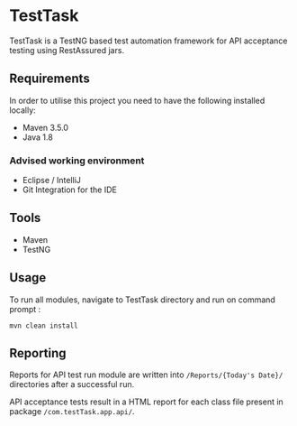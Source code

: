 # TestTask

TestTask is a TestNG based test automation framework for API acceptance testing using RestAssured jars.
 

## Requirements

In order to utilise this project you need to have the following installed locally:

- Maven 3.5.0
- Java 1.8

### Advised working environment

- Eclipse / IntelliJ
- Git Integration for the IDE

## Tools

- Maven
- TestNG

## Usage

To run all modules, navigate to TestTask directory and run on command prompt :

 `mvn clean install`

## Reporting

Reports for API test run module are written into `/Reports/{Today's Date}/` directories after a successful run.

API acceptance tests result in a HTML report for each class file present in package `/com.testTask.app.api/`.
